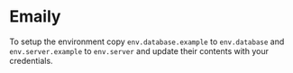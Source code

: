 # Emaily

To setup the environment copy `env.database.example` to `env.database` and `env.server.example` to `env.server` and update their contents with your credentials.

